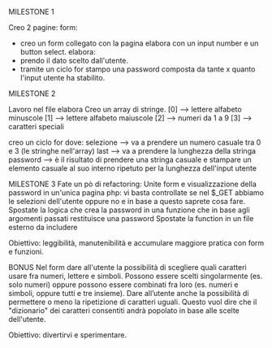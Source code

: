 MILESTONE 1

Creo 2 pagine:
form:
- creo un form collegato con la pagina elabora con un input number e un button select.
elabora:
- prendo il dato scelto dall'utente.
- tramite un ciclo for stampo una password composta da tante x quanto l'input utente ha stabilito.


MILESTONE 2

Lavoro nel file elabora
Creo un array di stringe.
[0] --> lettere alfabeto minuscole
[1] --> lettere alfabeto maiuscole
[2] --> numeri da 1 a 9
[3] --> caratteri speciali

creo un ciclo for dove:
selezione --> va a prendere un numero casuale tra 0 e 3 (le stringhe nell'array)
last --> va a prendere la lunghezza della stringa
password --> è il risultato di prendere una stringa casuale e stampare un elemento casuale al suo interno ripetuto per la lunghezza dell'input utente

MILESTONE 3
Fate un pò di refactoring:
Unite form e visualizzazione della password in un'unica pagina php: vi basta controllate se nel $_GET abbiamo le selezioni dell'utente oppure no e in base a questo saprete cosa fare.
Spostate la logica che crea la password in una funzione che in base agli argomenti passati restituisce una password
Spostate la function in un file esterno da includere

Obiettivo: leggibilità, manutenibilità e accumulare maggiore pratica con form e funzioni.


BONUS
Nel form dare all'utente la possibilità di scegliere quali caratteri usare fra numeri, lettere e simboli.
Possono essere scelti singolarmente (es. solo numeri) oppure possono essere combinati fra loro (es. numeri e simboli, oppure tutti e tre insieme).
Dare all’utente anche la possibilità di permettere o meno la ripetizione di caratteri uguali.
Questo vuol dire che il "dizionario" dei caratteri consentiti andrà popolato in base alle scelte dell'utente.

Obiettivo: divertirvi e sperimentare.

